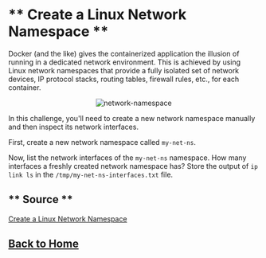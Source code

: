 # ** Create a Linux Network Namespace **

Docker (and the like) gives the containerized application the illusion of running in a dedicated network environment. This is achieved by using Linux network namespaces that provide a fully isolated set of network devices, IP protocol stacks, routing tables, firewall rules, etc., for each container.

<p align="center"> 
    <img src="https://labs.iximiuz.com/content/files/challenges/linux-network-namespace/__static__/network-namespace.png" alt="network-namespace" > 
</p>

In this challenge, you'll need to create a new network namespace manually and then inspect its network interfaces.

First, create a new network namespace called ``my-net-ns``.

Now, list the network interfaces of the ``my-net-ns`` namespace. How many interfaces a freshly created network namespace has? Store the output of ``ip link ls`` in the ``/tmp/my-net-ns-interfaces.txt`` file.

## ** Source **

[Create a Linux Network Namespace](https://labs.iximiuz.com/challenges/linux-network-namespace)

## **[Back to Home](../../)**